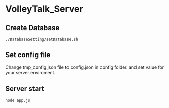 # VolleyTalk_Server

## Create Database  
`./DatabaseSetting/setDatabase.sh`

## Set config file
Change tmp_config.json file to config.json in config folder.
and set value for your server enviroment.


## Server start  
`node app.js`
